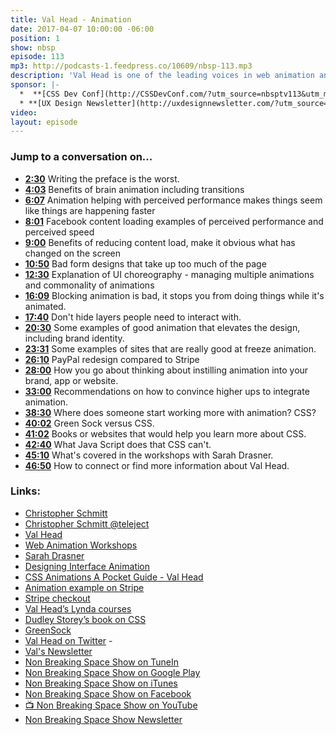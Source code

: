 ```yaml
---
title: Val Head - Animation
date: 2017-04-07 10:00:00 -06:00
position: 1
show: nbsp
episode: 113
mp3: http://podcasts-1.feedpress.co/10609/nbsp-113.mp3
description: 'Val Head is one of the leading voices in web animation and she stops by the show to talk about some of the benefits of animation, examples of good and bad animation, how to convince people to try animation, and where you can get started in working with web animation.'
sponsor: |-
  *  **[CSS Dev Conf](http://CSSDevConf.com/?utm_source=nbsptv113&utm_medium=podcast&utm_campaign=cssdevconf2017)** — Conference dedicated to CSS and its super friend technologies like JavaScript, Sass, NPM, and more. A limited supply of Early Bird Tickets now on sale. [Register now!](http://CSSDevConf.com/?utm_source=nbsptv113&utm_medium=podcast&utm_campaign=cssdevconf2017)
  * **[UX Design Newsletter](http://uxdesignnewsletter.com/?utm_source=nbsptv113&utm_medium=podcast&utm_campaign=uxdesignnewsletter)** — A weekly free newsletter containing a collection of tutorials, articles, and videos about front-end design and development, plus tips on how to bring better engagement to the multi-device world curated by Christopher Schmitt. [Sign up now!](http://uxdesignnewsletter.com/?utm_source=nbsptv113&utm_medium=podcast&utm_campaign=uxdesignnewsletter)
video:
layout: episode
---
```


### Jump to a conversation on...

* **[2:30](#t=2:30)** Writing the preface is the worst.
* **[4:03](#t=4:03)** Benefits of brain animation including transitions
* **[6:07](#t=6:07)** Animation helping with perceived performance makes things seem like things are happening faster
* **[8:01](#t=8:01)** Facebook content loading examples of perceived performance and perceived speed
* **[9:00](#t=9:00)** Benefits of reducing content load, make it obvious what has changed on the screen
* **[10:50](#t=10:50)** Bad form designs that take up too much of the page
* **[12:30](#t=12:30)** Explanation of UI choreography - managing multiple animations and commonality of animations
* **[16:09](#t=16:09)** Blocking animation is bad, it stops you from doing things while it's animated.
* **[17:40](#t=17:40)** Don't hide layers people need to interact with.
* **[20:30](#t=20:30)** Some examples of good animation that elevates the design, including brand identity.
* **[23:31](#t=23:31)** Some examples of sites that are really good at freeze animation.
* **[26:10](#t=26:10)** PayPal redesign compared to Stripe
* **[28:00](#t=28:00)** How you go about thinking about instilling animation into your brand, app or website.
* **[33:00](#t=33:00)** Recommendations on how to convince higher ups to integrate animation.
* **[38:30](#t=38:30)** Where does someone start working more with animation? CSS?
* **[40:02](#t=40:02)** Green Sock versus CSS.
* **[41:02](#t=41:0)** Books or websites that would help you learn more about CSS.
* **[42:40](#t=42:40)** What Java Script does that CSS can't.
* **[45:10](#t=45:10)** What's covered in the workshops with Sarah Drasner.
* **[46:50](#t=46:50)** How to connect or find more information about Val Head.

### Links:

* [Christopher Schmitt](http://Christopher.org)
* [Christopher Schmitt @teleject](https://twitter.com/teleject)
* [Val Head](http://valhead.com/)
* [Web Animation Workshops](https://webanimationworkshops.com/ )
* [Sarah Drasner](https://sarahdrasnerdesign.com/)
* [Designing Interface Animation](http://rosenfeldmedia.com/books/designing-interface-animation/)
* [CSS Animations A Pocket Guide - Val Head](http://valhead.com/book/)
* [Animation example on Stripe ](https://stripe.com/ )
* [Stripe checkout](https://stripe.com/checkout )
* [Val Head’s Lynda courses](https://www.lynda.com/Val-Head/1814049-1.html)
* [Dudley Storey’s book on CSS](https://www.amazon.com/CSS3-Animation-Experts-Voice-Development/dp/1430247223)
* [GreenSock](https://greensock.com/)
* [Val Head on Twitter](http://twitter.com/@vlh) -
* [Val's Newsletter](http://valhead.com/newsletter/ )
* [Non Breaking Space Show on TuneIn](http://tunein.com/radio/Non-Breaking-Space-Show-p885155/)
* [Non Breaking Space Show on Google Play](https://playmusic.app.goo.gl/?ibi=com.google.PlayMusic&isi=691797987&ius=googleplaymusic&link=https://play.google.com/music/m/Iw5ik6iwalo5vmda5rqyrotdney?t%3DNon_Breaking_Space_Show%26pcampaignid%3DMKT-na-all-co-pr-mu-pod-16)
* [Non Breaking Space Show on iTunes](https://itunes.apple.com/ca/podcast/non-breaking-space-show/id507162981?mt=2&ign-mpt=uo%3D4)
* [Non Breaking Space Show on Facebook](https://www.facebook.com/nbsptv)
* [📺 Non Breaking Space Show on YouTube](https://www.youtube.com/channel/UC--mqA75V3CM8hxId0l7e_g?sub_confirmation=1)
* [Non Breaking Space Show Newsletter](http://newsletter.nonbreakingspace.tv/)
